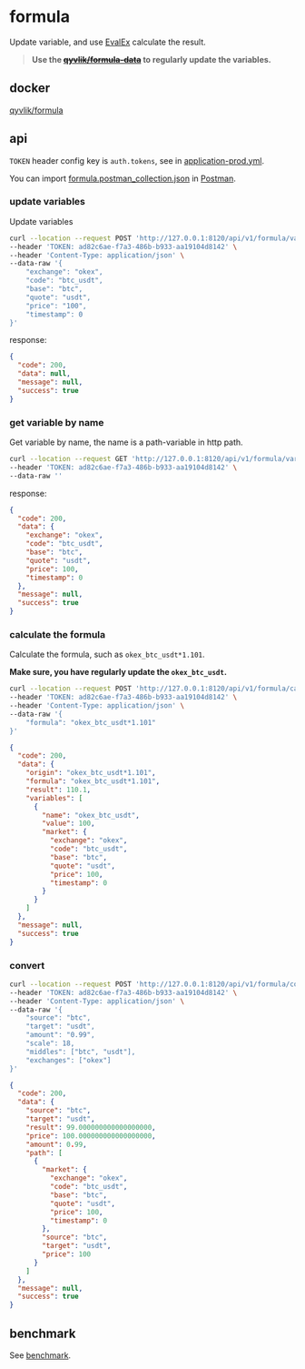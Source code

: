 # formula

Update variable, and use [EvalEx](https://github.com/uklimaschewski/EvalEx) calculate the result.

> **Use the [~~qyvlik/formula-data~~](https://github.com/qyvlik/formula-data) to regularly update the variables.**

## docker

[qyvlik/formula](https://hub.docker.com/r/qyvlik/formula)

## api

`TOKEN` header config key is `auth.tokens`, see in [application-prod.yml](./src/main/resources/application-prod.yml).

You can import [formula.postman_collection.json](./docs/formula.postman_collection.json) in [Postman](https://www.postman.com/).

### update variables

Update variables

```bash
curl --location --request POST 'http://127.0.0.1:8120/api/v1/formula/variable/market-price/update' \
--header 'TOKEN: ad82c6ae-f7a3-486b-b933-aa19104d8142' \
--header 'Content-Type: application/json' \
--data-raw '{
    "exchange": "okex",
    "code": "btc_usdt",
    "base": "btc",
    "quote": "usdt",
    "price": "100",
    "timestamp": 0
}'
```

response:

```json
{
  "code": 200,
  "data": null,
  "message": null,
  "success": true
}
```

### get variable by name

Get variable by name, the name is a path-variable in http path.

```bash
curl --location --request GET 'http://127.0.0.1:8120/api/v1/formula/variable/market-price/info?exchange=okex&base=btc&quote=usdt' \
--header 'TOKEN: ad82c6ae-f7a3-486b-b933-aa19104d8142' \
--data-raw ''
```

response:

```json
{
  "code": 200,
  "data": {
    "exchange": "okex",
    "code": "btc_usdt",
    "base": "btc",
    "quote": "usdt",
    "price": 100,
    "timestamp": 0
  },
  "message": null,
  "success": true
}
```

### calculate the formula

Calculate the formula, such as `okex_btc_usdt*1.101`.

**Make sure, you have regularly update the `okex_btc_usdt`.**

```bash
curl --location --request POST 'http://127.0.0.1:8120/api/v1/formula/calculate' \
--header 'TOKEN: ad82c6ae-f7a3-486b-b933-aa19104d8142' \
--header 'Content-Type: application/json' \
--data-raw '{
    "formula": "okex_btc_usdt*1.101"
}'
```

```json
{
  "code": 200,
  "data": {
    "origin": "okex_btc_usdt*1.101",
    "formula": "okex_btc_usdt*1.101",
    "result": 110.1,
    "variables": [
      {
        "name": "okex_btc_usdt",
        "value": 100,
        "market": {
          "exchange": "okex",
          "code": "btc_usdt",
          "base": "btc",
          "quote": "usdt",
          "price": 100,
          "timestamp": 0
        }
      }
    ]
  },
  "message": null,
  "success": true
}
```

### convert

```bash
curl --location --request POST 'http://127.0.0.1:8120/api/v1/formula/convert' \
--header 'TOKEN: ad82c6ae-f7a3-486b-b933-aa19104d8142' \
--header 'Content-Type: application/json' \
--data-raw '{
    "source": "btc",
    "target": "usdt",
    "amount": "0.99",
    "scale": 18,
    "middles": ["btc", "usdt"],
    "exchanges": ["okex"]
}'
```
 
```json
{
  "code": 200,
  "data": {
    "source": "btc",
    "target": "usdt",
    "result": 99.000000000000000000,
    "price": 100.000000000000000000,
    "amount": 0.99,
    "path": [
      {
        "market": {
          "exchange": "okex",
          "code": "btc_usdt",
          "base": "btc",
          "quote": "usdt",
          "price": 100,
          "timestamp": 0
        },
        "source": "btc",
        "target": "usdt",
        "price": 100
      }
    ]
  },
  "message": null,
  "success": true
}
```

## benchmark

See [benchmark](./docs/benchmark.md).
